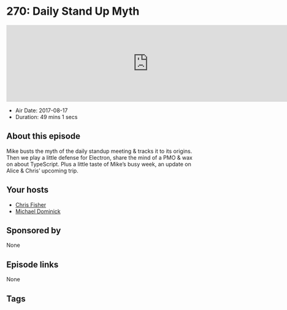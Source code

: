 # 270: Daily Stand Up Myth

<iframe src="https://player.fireside.fm/v2/MLf2ZzhC+3r8R6UJf?theme=dark" width="740" height="200" frameborder="0" scrolling="no"></iframe>

* Air Date: 2017-08-17
* Duration: 49 mins 1 secs

## About this episode

Mike busts the myth of the daily standup meeting & tracks it to its origins. Then we play a little defense for Electron, share the mind of a PMO & wax on about TypeScript. Plus a little taste of Mike’s busy week, an update on Alice & Chris’ upcoming trip.

## Your hosts
* [Chris Fisher](https://coder.show/hosts/chrislas)
* [Michael Dominick](https://coder.show/hosts/michael)

## Sponsored by

None



## Episode links

None



## Tags

